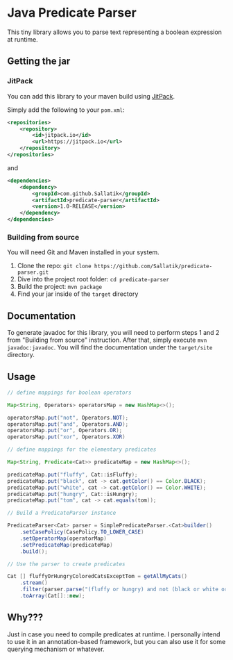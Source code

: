 # Java Predicate Parser

This tiny library allows you to parse text representing a boolean expression at runtime.

## Getting the jar

### JitPack

You can add this library to your maven build using [JitPack](https://jitpack.io/).

Simply add the following to your `pom.xml`:

```xml
<repositories>
	<repository>
		<id>jitpack.io</id>
		<url>https://jitpack.io</url>
	</repository>
</repositories>
```
and
```xml
<dependencies>
	<dependency>
		<groupId>com.github.Sallatik</groupId>
		<artifactId>predicate-parser</artifactId>
		<version>1.0-RELEASE</version>
	</dependency>
</dependencies>
```

### Building from source

You will need Git and Maven installed in your system.

1. Clone the repo: `git clone https://github.com/Sallatik/predicate-parser.git`
2. Dive into the project root folder: `cd predicate-parser`
3. Build the project: `mvn package`
4. Find your jar inside of the `target` directory

## Documentation

To generate javadoc for this library, you will need to perform steps 1 and 2 from "Building from source" instruction.
After that, simply execute `mvn javadoc:javadoc`. You will find the documentation under the `target/site` directory.

## Usage

```java
// define mappings for boolean operators

Map<String, Operators> operatorsMap = new HashMap<>();

operatorsMap.put("not", Operators.NOT);
operatorsMap.put("and", Operators.AND);
operatorsMap.put("or", Operators.OR);
operatorsMap.put("xor", Operators.XOR)

// define mappings for the elementary predicates

Map<String, Predicate<Cat>> predicateMap = new HashMap<>();

predicateMap.put("fluffy", Cat::isFluffy);
predicateMap.put("black", cat -> cat.getColor() == Color.BLACK);
predicateMap.put("white", cat -> cat.getColor() == Color.WHITE);
predicateMap.put("hungry", Cat::isHungry);
predicateMap.put("tom", cat -> cat.equals(tom));

// Build a PredicateParser instance

PredicateParser<Cat> parser = SimplePredicateParser.<Cat>builder()
	.setCasePolicy(CasePolicy.TO_LOWER_CASE)
	.setOperatorMap(operatorMap)
	.setPredicateMap(predicateMap)
	.build();

// Use the parser to create predicates

Cat [] fluffyOrHungryColoredCatsExceptTom = getAllMyCats()
	.stream()
	.filter(parser.parse("(fluffy or hungry) and not (black or white or tom)")
	.toArray(Cat[]::new);
```
## Why???

Just in case you need to compile predicates at runtime.
I personally intend to use it in an annotation-based framework, but you can also use it for some querying mechanism or whatever.
